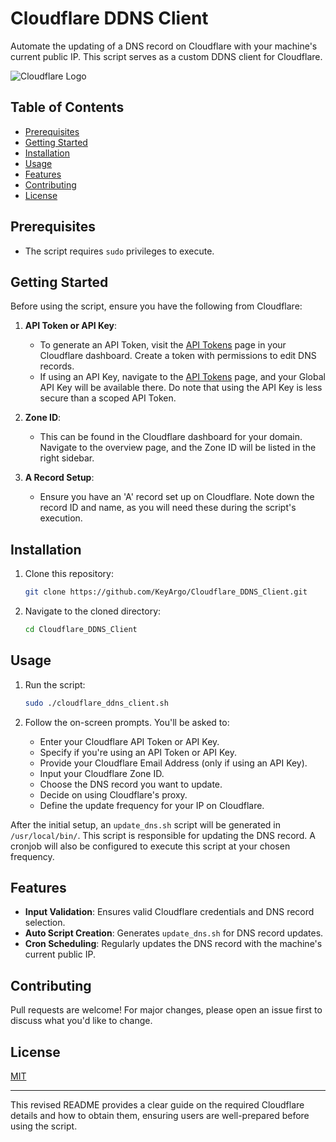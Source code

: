 # Cloudflare DDNS Client

Automate the updating of a DNS record on Cloudflare with your machine's current public IP. This script serves as a custom DDNS client for Cloudflare.

![Cloudflare Logo](https://www.cloudflare.com/img/cf-facebook-card.png)

## Table of Contents

* [Prerequisites](#prerequisites)
* [Getting Started](#getting-started)
* [Installation](#installation)
* [Usage](#usage)
* [Features](#features)
* [Contributing](#contributing)
* [License](#license)

## Prerequisites

* The script requires `sudo` privileges to execute.

## Getting Started

Before using the script, ensure you have the following from Cloudflare:

1. **API Token or API Key**:
    
    * To generate an API Token, visit the [API Tokens](https://dash.cloudflare.com/profile/api-tokens) page in your Cloudflare dashboard. Create a token with permissions to edit DNS records.
    * If using an API Key, navigate to the [API Tokens](https://dash.cloudflare.com/profile/api-tokens) page, and your Global API Key will be available there. Do note that using the API Key is less secure than a scoped API Token.
2. **Zone ID**:
    
    * This can be found in the Cloudflare dashboard for your domain. Navigate to the overview page, and the Zone ID will be listed in the right sidebar.
3. **A Record Setup**:
    
    * Ensure you have an 'A' record set up on Cloudflare. Note down the record ID and name, as you will need these during the script's execution.

## Installation

1. Clone this repository:
    
    ```bash
    git clone https://github.com/KeyArgo/Cloudflare_DDNS_Client.git
    ```
    
2. Navigate to the cloned directory:
    
    ```bash
    cd Cloudflare_DDNS_Client
    ```
    

## Usage

1. Run the script:
    
    ```bash
    sudo ./cloudflare_ddns_client.sh
    ```
    
2. Follow the on-screen prompts. You'll be asked to:
    * Enter your Cloudflare API Token or API Key.
    * Specify if you're using an API Token or API Key.
    * Provide your Cloudflare Email Address (only if using an API Key).
    * Input your Cloudflare Zone ID.
    * Choose the DNS record you want to update.
    * Decide on using Cloudflare's proxy.
    * Define the update frequency for your IP on Cloudflare.

After the initial setup, an `update_dns.sh` script will be generated in `/usr/local/bin/`. This script is responsible for updating the DNS record. A cronjob will also be configured to execute this script at your chosen frequency.

## Features

* **Input Validation**: Ensures valid Cloudflare credentials and DNS record selection.
* **Auto Script Creation**: Generates `update_dns.sh` for DNS record updates.
* **Cron Scheduling**: Regularly updates the DNS record with the machine's current public IP.

## Contributing

Pull requests are welcome! For major changes, please open an issue first to discuss what you'd like to change.

## License

[MIT](https://choosealicense.com/licenses/mit/)

* * *

This revised README provides a clear guide on the required Cloudflare details and how to obtain them, ensuring users are well-prepared before using the script.
